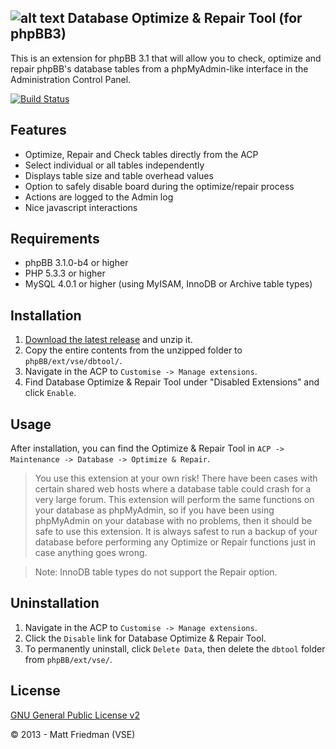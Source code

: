## ![alt text](http://mattfriedman.me/forum/images/database_check_1.png "DB Tool") Database Optimize & Repair Tool (for phpBB3)

This is an extension for phpBB 3.1 that will allow you to check, optimize and repair phpBB's database tables from a phpMyAdmin-like interface in the Administration Control Panel.

[![Build Status](https://travis-ci.org/VSEphpbb/dbtool.png?branch=master)](https://travis-ci.org/VSEphpbb/dbtool)

## Features
* Optimize, Repair and Check tables directly from the ACP
* Select individual or all tables independently
* Displays table size and table overhead values
* Option to safely disable board during the optimize/repair process
* Actions are logged to the Admin log
* Nice javascript interactions

## Requirements
* phpBB 3.1.0-b4 or higher
* PHP 5.3.3 or higher
* MySQL 4.0.1 or higher (using MyISAM, InnoDB or Archive table types)

## Installation
1. [Download the latest release](https://github.com/VSEphpbb/dbtool/releases) and unzip it.
2. Copy the entire contents from the unzipped folder to `phpBB/ext/vse/dbtool/`.
3. Navigate in the ACP to `Customise -> Manage extensions`.
4. Find Database Optimize & Repair Tool under "Disabled Extensions" and click `Enable`.

## Usage
After installation, you can find the Optimize & Repair Tool in `ACP -> Maintenance -> Database -> Optimize & Repair`. 

> You use this extension at your own risk! There have been cases with certain shared web hosts where a database table could crash for a very large forum. This extension will perform the same functions on your database as phpMyAdmin, so if you have been using phpMyAdmin on your database with no problems, then it should be safe to use this extension. It is always safest to run a backup of your database before performing any Optimize or Repair functions just in case anything goes wrong.

> Note: InnoDB table types do not support the Repair option.

## Uninstallation
1. Navigate in the ACP to `Customise -> Manage extensions`.
2. Click the `Disable` link for Database Optimize & Repair Tool.
3. To permanently uninstall, click `Delete Data`, then delete the `dbtool` folder from `phpBB/ext/vse/`.

## License
[GNU General Public License v2](http://opensource.org/licenses/GPL-2.0)

© 2013 - Matt Friedman (VSE)

